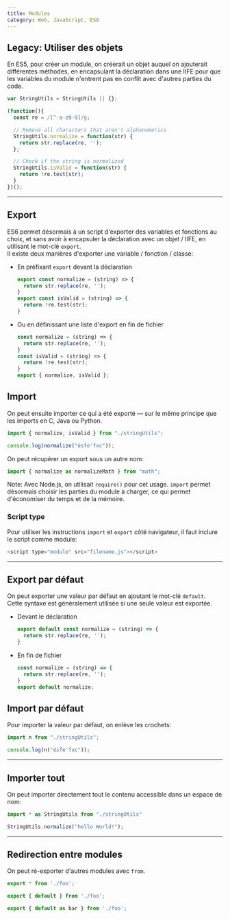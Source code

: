 ```yaml
---
title: Modules
category: Web, JavaScript, ES6
---
```


## Legacy: Utiliser des objets

En ES5, pour créer un module, on créerait un objet auquel on ajouterait différentes méthodes, en encapsulant la déclaration dans une IIFE pour que les variables du module n'entrent pas en conflit avec d'autres parties du code.

``` js
var StringUtils = StringUtils || {};

(function(){
  const re = /[^-a-z0-9]/g;

  // Remove all characters that aren't alphanumerics
  StringUtils.normalize = function(str) {
    return str.replace(re, '');
  };

  // Check if the string is normalized
  StringUtils.isValid = function(str) {
    return !re.test(str);
  }
})();
```

---

## Export

ES6 permet désormais à un script d'exporter des variables et fonctions au choix, et sans avoir à encapsuler la déclaration avec un objet / IIFE, en utilisant le mot-clé `export`.  
Il existe deux manières d'exporter une variable / fonction / classe:

* En préfixant `export` devant la déclaration

  ``` js
  export const normalize = (string) => {
    return str.replace(re, '');
  }
  export const isValid = (string) => {
    return !re.test(str);
  }
  ```

* Ou en définissant une liste d'export en fin de fichier

  ``` js
  const normalize = (string) => {
    return str.replace(re, '');
  }
  const isValid = (string) => {
    return !re.test(str);
  }
  export { normalize, isValid };
  ```

## Import

On peut ensuite importer ce qui a été exporté — sur le même principe que les imports en C, Java ou Python.  

``` js
import { normalize, isValid } from "./stringUtils";

console.log(normalize("ésfe'fxc"));
```

On peut récupérer un export sous un autre nom:

``` js
import { normalize as normalizeMath } from "math";
```

Note: Avec Node.js, on utilisait `require()` pour cet usage.
`import` permet désormais choisir les parties du module à charger, ce qui permet d'économiser du temps et de la mémoire.

### Script type

Pour utiliser les instructions `import` et `export` côté navigateur, il faut inclure le script comme module:

``` js
<script type="module" src="filename.js"></script>
```

---

## Export par défaut

On peut exporter une valeur par défaut en ajoutant le mot-clé `default`.  
Cette syntaxe est généralement utilisée si une seule valeur est exportée.

* Devant le déclaration

  ``` js
  export default const normalize = (string) => {
    return str.replace(re, '');
  }
  ```

* En fin de fichier

  ``` js
  const normalize = (string) => {
    return str.replace(re, '');
  }
  export default normalize;
  ```

## Import par défaut

Pour importer la valeur par défaut, on enlève les crochets:

``` js
import n from "./stringUtils";

console.log(n("ésfe'fxc"));
```

---

## Importer tout

On peut importer directement tout le contenu accessible dans un espace de nom:

``` js
import * as StringUtils from "./stringUtils"

StringUtils.normalize("hello World!");
```

----

## Redirection entre modules

On peut ré-exporter d'autres modules avec `from`.


``` js
export * from './foo';
```

``` js
export { default } from './foo';
```

``` js
export { default as bar } from './foo';
```
